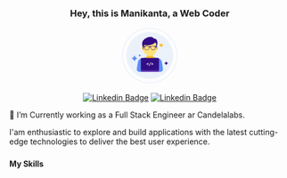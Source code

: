 ### <h3 align="center">Hey, this is Manikanta, a Web Coder</h3>
<div align="center"><img src="https://github.com/manikanta29788/manikanta29788/blob/main/assets/icon-2.png" alt="icon" width="100" wheight="100"/></div>

<div align="center">
  
[![Linkedin Badge](https://img.shields.io/badge/-LINKEDIN-blue?style=for-the-badge&logo=Linkedin&logoColor=white&link=https://www.linkedin.com/in/harish-v-960753107/)](https://www.linkedin.com/in/manikanta-k-6b0145120/)
[![Linkedin Badge](https://img.shields.io/badge/-GMAIL-blue?style=for-the-badge&logo=Gmail&color=red&logoColor=white&link=mailto:harishv6665@gmail.com)](mailto:manikanta29788@gmail.com)

</div>

🔭 I’m Currently working as a Full Stack Engineer ar Candelalabs.

I'am enthusiastic to explore and build applications with the latest cutting-edge technologies to deliver the best user experience.

### <h4>My Skills</h4>



<!--
**manikanta29788/manikanta29788** is a ✨ _special_ ✨ repository because its `README.md` (this file) appears on your GitHub profile.

Here are some ideas to get you started:


- 🌱 I’m currently learning ...
- 👯 I’m looking to collaborate on ...
- 🤔 I’m looking for help with ...
- 💬 Ask me about ...
- 📫 How to reach me: ...
- 😄 Pronouns: ...
- ⚡ Fun fact: ...
-->
